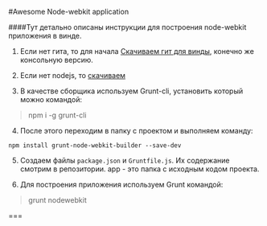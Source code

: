 #Awesome Node-webkit application

####Тут детально описаны инструкции для построения node-webkit приложения в винде.

1. Если нет гита, то для начала [Скачиваем гит для винды](https://msysgit.github.io/), конечно же консольную версию.

2. Если нет nodejs, то [скачиваем](http://nodejs.org/)

3. В качестве сборщика используем Grunt-cli, установить который можно командой: 
>npm i -g grunt-cli

4. После этого переходим в папку с проектом и выполняем команду: 
```shell
npm install grunt-node-webkit-builder --save-dev
```

5. Создаем файлы ```package.json``` и ```Gruntfile.js```. Их содержание смотрим в репозитории. app - это папка с исходным кодом проекта.

6. Для построения приложения используем Grunt командой:
>grunt nodewebkit

===

